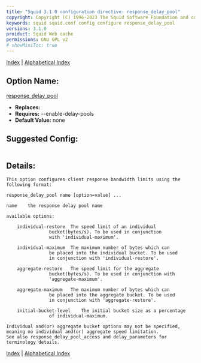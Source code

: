 ```yaml
---
title: "Squid 3.1.0 configuration directive: response_delay_pool"
copyright: Copyright (C) 1996-2023 The Squid Software Foundation and contributors
keywords: squid squid.conf config configure response_delay_pool
versions: 3.1.0
proiduct: Squid Web cache
permissions: GNU GPL v2
# showMiniToc: true
---
```

[Index](index#toc_response_delay_pool) | [Alphabetical Index](index_all#toc_response_delay_pool)

## Option Name:
[response_delay_pool](#response_delay_pool)
 * **Replaces:** 
 * **Requires:** --enable-delay-pools
 * **Default Value:** none


## Suggested Config:
```plaintext

```

## Details:

	This option configures client response bandwidth limits using the
	following format:

	response_delay_pool name [option=value] ...

	name	the response delay pool name

	available options:

		individual-restore	The speed limit of an individual
					bucket(bytes/s). To be used in conjunction
					with 'individual-maximum'.

		individual-maximum	The maximum number of bytes which can
					be placed into the individual bucket. To be used
					in conjunction with 'individual-restore'.

		aggregate-restore	The speed limit for the aggregate
					bucket(bytes/s). To be used in conjunction with
					'aggregate-maximum'.

		aggregate-maximum	The maximum number of bytes which can
	   				be placed into the aggregate bucket. To be used
					in conjunction with 'aggregate-restore'.

		initial-bucket-level	The initial bucket size as a percentage
					of individual-maximum.

	Individual and(or) aggregate bucket options may not be specified,
   	meaning no individual and(or) aggregate speed limitation.
	See also response_delay_pool_access and delay_parameters for
	terminology details.



[Index](index#toc_response_delay_pool) | [Alphabetical Index](index_all#toc_response_delay_pool)

